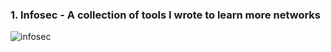 ### 1. Infosec - A collection of tools I wrote to learn more networks 
![infosec](https://user-images.githubusercontent.com/17173348/113248481-ae250e80-9282-11eb-9c32-e560831090d8.jpeg)

